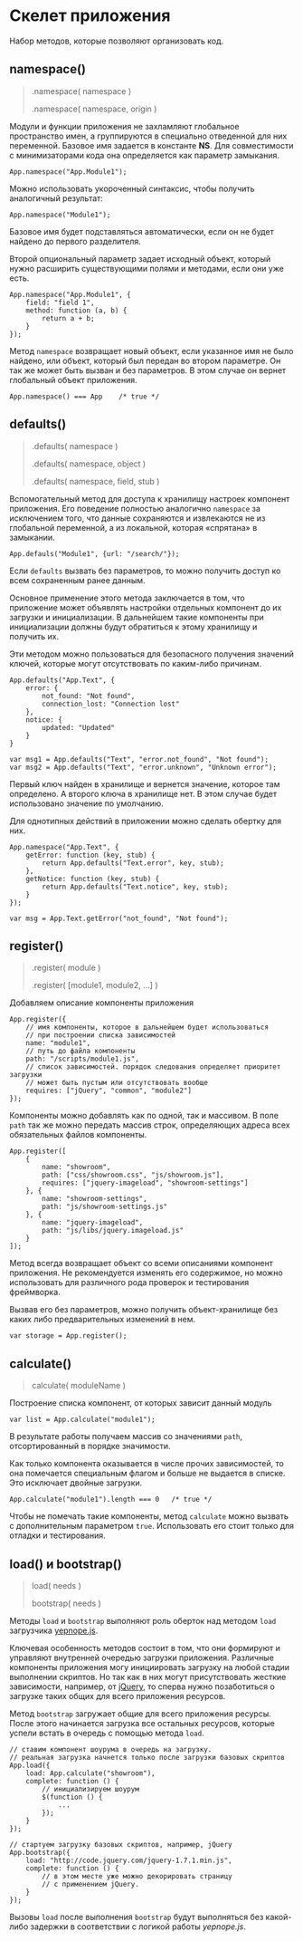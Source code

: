# Скелет приложения

Набор методов, которые позволяют организовать код.

## namespace()

> .namespace( namespace )
>
> .namespace( namespace, origin )

Модули и функции приложения не захламляют глобальное пространство имен, а
группируются в специально отведенной для них переменной. Базовое имя задается
в константе **NS**. Для совместимости с минимизаторами кода она определяется
как параметр замыкания.

    App.namespace("App.Module1");

Можно использовать укороченный синтаксис, чтобы получить аналогичный результат:

    App.namespace("Module1");

Базовое имя будет подставляться автоматически, если он не будет найдено до
первого разделителя.

Второй опциональный параметр задает исходный объект, который нужно расширить
существующими полями и методами, если они уже есть.

    App.namespace("App.Module1", {
        field: "field 1",
        method: function (a, b) {
            return a + b;
        }
    });

Метод `namespace` возвращает новый объект, если указанное имя не было найдено,
или объект, который был передан во втором параметре. Он так же может быть
вызван и без параметров. В этом случае он вернет глобальный объект приложения.

    App.namespace() === App    /* true */

## defaults()

> .defaults( namespace )
>
> .defaults( namespace, object )
>
> .defaults( namespace, field, stub )

Вспомогательный метод для доступа к хранилищу настроек компонент приложения.
Его поведение полностью аналогично `namespace` за исключением того, что данные
сохраняются и извлекаются не из глобальной переменной, а из локальной,
которая «спрятана» в замыкании.

    App.defauls("Module1", {url: "/search/"});

Если `defaults` вызвать без параметров, то можно получить доступ ко всем
сохраненным ранее данным.

Основное применение этого метода заключается в том, что приложение может
объявлять настройки отдельных компонент до их загрузки и инициализации.
В дальнейшем такие компоненты при инициализации должны будут обратиться к
этому хранилищу и получить их.

Эти методом можно пользоваться для безопасного получения значений ключей,
которые могут отсутствовать по каким-либо причинам.

    App.defaults("App.Text", {
        error: {
            not_found: "Not found",
            connection_lost: "Connection lost"
        },
        notice: {
            updated: "Updated"
        }
    }

    var msg1 = App.defaults("Text", "error.not_found", "Not found");
    var msg2 = App.defaults("Text", "error.unknown", "Unknown error");

Первый ключ найден в хранилище и вернется значение, которое там определено.
А второго ключа в хранилище нет. В этом случае будет использовано значение по умолчанию.

Для однотипных действий в приложении можно сделать обертку для них.

    App.namespace("App.Text", {
        getError: function (key, stub) {
            return App.defaults("Text.error", key, stub);
        },
        getNotice: function (key, stub) {
            return App.defaults("Text.notice", key, stub);
        }
    });

    var msg = App.Text.getError("not_found", "Not found");

## register()

> .register( module )
>
> .register( [module1, module2, ...] )

Добавляем описание компоненты приложения

    App.register({
        // имя компоненты, которое в дальнейшем будет использоваться
        // при построении списка зависимостей
        name: "module1",
        // путь до файла компоненты
        path: "/scripts/module1.js",
        // список зависимостей. порядок следования определяет приоритет загрузки
        // может быть пустым или отсутствовать вообще
        requires: ["jQuery", "common", "module2"]
    });

Компоненты можно добавлять как по одной, так и массивом. В поле `path` так же
можно передать массив строк, определяющих адреса всех обязательных файлов компоненты.

    App.register([
        {
            name: "showroom",
            path: ["css/showroom.css", "js/showroom.js"],
            requires: ["jquery-imageload", "showroom-settings"]
        }, {
            name: "showroom-settings",
            path: "js/showroom-settings.js"
        }, {
            name: "jquery-imageload",
            path: "js/libs/jquery.imageload.js"
        }
    ]);

Метод всегда возвращает объект со всеми описаниями компонент приложения.
Не рекомендуется изменять его содержимое, но можно использовать для различного
рода проверок и тестирования фреймворка.

Вызвав его без параметров, можно получить объект-хранилище без каких
либо предварительных изменений в нем.

    var storage = App.register();

## calculate()

> calculate( moduleName )

Построение списка компонент, от которых зависит данный модуль

    var list = App.calculate("module1");

В результате работы получаем массив со значениями `path`, отсортированный в порядке
значимости.

Как только компонента оказывается в числе прочих зависимостей, то она помечается
специальным флагом и больше не выдается в списке. Это исключает двойные загрузки.

    App.calculate("module1").length === 0   /* true */

Чтобы не помечать такие компоненты, метод `calculate` можно вызвать с дополнительным
параметром `true`. Использовать его стоит только для отладки и тестирования.

## load() и bootstrap()

> load( needs )
>
> bootstrap( needs )

Методы `load` и `bootstrap` выполняют роль оберток над методом `load` загрузчика
[yepnope.js](http://yepnopejs.com/).

Ключевая особенность методов состоит в том, что они формируют и управляют
внутренней очередью загрузки приложения. Различные компоненты приложения могу
инициировать загрузку на любой стадии выполнении скриптов. Но так как в них
могут присутствовать жесткие зависимости, например, от [jQuery](http://jquery.com/),
то сперва нужно позаботиться о загрузке таких общих для всего приложения ресурсов.

Метод `bootstrap` загружает общие для всего приложения ресурсы. После этого
начинается загрузка все остальных ресурсов, которые успели встать в очередь
с помощью метода `load`.

    // ставим компонент шоурума в очередь на загрузку.
    // реальная загрузка начнется только после загрузки базовых скриптов
    App.load({
        load: App.calculate("showroom"),
        complete: function () {
            // инициализируем шоурум
            $(function () {
                ...
            });
        }
    });

    // стартуем загрузку базовых скриптов, например, jQuery
    App.bootstrap({
        load: "http://code.jquery.com/jquery-1.7.1.min.js",
        complete: function () {
            // в этом месте уже можно декорировать страницу
            // с применением jQuery.
        }
    });

Вызовы `load` после выполнения `bootstrap` будут выполняться без какой-либо
задержки в соответствии с логикой работы *yepnope.js*.
